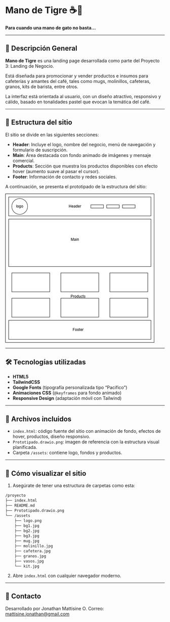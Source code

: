 # Mano de Tigre ☕🐅

**Para cuando una mano de gato no basta...**

---

## 🧾 Descripción General

**Mano de Tigre** es una landing page desarrollada como parte del Proyecto 3: Landing de Negocio.

Está diseñada para promocionar y vender productos e insumos para cafeterías y amantes del café, tales como mugs, molinillos, cafeteras, granos, kits de barista, entre otros.

La interfaz está orientada al usuario, con un diseño atractivo, responsivo y cálido, basado en tonalidades pastel que evocan la temática del café.

---

## 📐 Estructura del sitio

El sitio se divide en las siguientes secciones:

- **Header**: Incluye el logo, nombre del negocio, menú de navegación y formulario de suscripción.
- **Main**: Área destacada con fondo animado de imágenes y mensaje comercial.
- **Products**: Sección que muestra los productos disponibles con efecto hover (aumento suave al pasar el cursor).
- **Footer**: Información de contacto y redes sociales.

A continuación, se presenta el prototipado de la estructura del sitio:

![Prototipado](./Prototipado.drawio.png)

---

## 🛠️ Tecnologías utilizadas

- **HTML5**
- **TailwindCSS**
- **Google Fonts** (tipografía personalizada tipo “Pacifico”)
- **Animaciones CSS** (`@keyframes` para fondo animado)
- **Responsive Design** (adaptación móvil con Tailwind)

---

## 📂 Archivos incluidos

- `index.html`: código fuente del sitio con animación de fondo, efectos de hover, productos, diseño responsivo.
- `Prototipado.drawio.png`: imagen de referencia con la estructura visual planificada.
- Carpeta `/assets`: contiene logo, fondos y productos.

---

## 🚀 Cómo visualizar el sitio

1. Asegúrate de tener una estructura de carpetas como esta:

```
/proyecto
├── index.html
├── README.md
├── Prototipado.drawio.png
└── /assets
    ├── logo.png
    ├── bg1.jpg
    ├── bg2.jpg
    ├── bg3.jpg
    ├── mug.jpg
    ├── molinillo.jpg
    ├── cafetera.jpg
    ├── granos.jpg
    ├── vasos.jpg
    └── kit.jpg
```

2. Abre `index.html` con cualquier navegador moderno.


---

## 📧 Contacto

Desarrollado por Jonathan Mattisine O. 
Correo: mattisine.jonathan@gmail.com  

